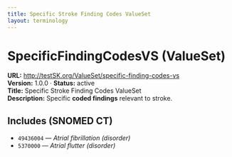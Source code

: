 ```yaml
---
title: Specific Stroke Finding Codes ValueSet
layout: terminology
---
```


# SpecificFindingCodesVS (ValueSet)

**URL:** http://testSK.org/ValueSet/specific-finding-codes-vs  
**Version:** 1.0.0 · **Status:** active  
**Title:** Specific Stroke Finding Codes ValueSet  
**Description:** Specific **coded findings** relevant to stroke.

## Includes (SNOMED CT)
- `49436004` — *Atrial fibrillation (disorder)*  
- `5370000` — *Atrial flutter (disorder)*
